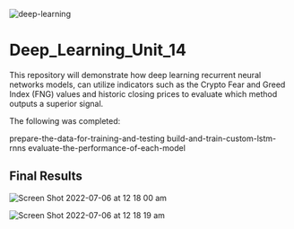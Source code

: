 ![deep-learning](https://user-images.githubusercontent.com/96010215/177350448-f12f7030-ce8e-49dd-bfd8-fb0f010821e3.jpeg)

# Deep_Learning_Unit_14

This repository will demonstrate how deep learning recurrent neural networks models, can utilize indicators such as the Crypto Fear and Greed Index (FNG) values and historic closing prices to evaluate which method outputs a superior signal.

The following was completed:

prepare-the-data-for-training-and-testing
build-and-train-custom-lstm-rnns
evaluate-the-performance-of-each-model

## Final Results

![Screen Shot 2022-07-06 at 12 18 00 am](https://user-images.githubusercontent.com/96010215/177350046-b9ba6acd-d6ee-42d5-be5a-54a131cf2599.png)


![Screen Shot 2022-07-06 at 12 18 19 am](https://user-images.githubusercontent.com/96010215/177350197-53f5f43c-6b50-44a6-a461-b0a7d82c2aea.png)
